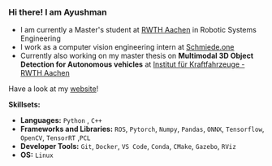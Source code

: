 ### Hi there! I am Ayushman
* I am currently a Master's student at [RWTH Aachen](https://www.rwth-aachen.de/go/id/a/?lidx=1) in Robotic Systems Engineering
* I work as a computer vision engineering intern at [Schmiede.one](https://schmiede.one/)
* Currently also working on my master thesis on **Multimodal 3D Object Detection for Autonomous vehicles** at [Institut für Kraftfahrzeuge - RWTH Aachen](https://ika.rwth-aachen.de/de/)
 
Have a look at my [website](https://www.ayushmanchoudhuri.com/)!

**Skillsets:**

- **Languages:** `Python` , `C++`
- **Frameworks and Libraries:** `ROS`, `Pytorch`, `Numpy`, `Pandas`, `ONNX`, `Tensorflow`, `OpenCV`, `TensorRT` ,`PCL`
- **Developer Tools:** `Git`, `Docker`, `VS Code`, `Conda`, `CMake`, `Gazebo`, `RViz`
- **OS:** `Linux`




